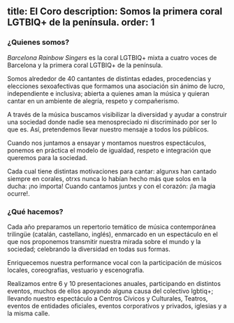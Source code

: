 title: El Coro
description: Somos la primera coral LGTBIQ+ de la península.
order: 1
----
### ¿Quienes somos?

*Barcelona Rainbow Singers* es la coral LGTBIQ+ mixta a cuatro voces de Barcelona y la primera coral LGTBIQ+ de la península.

Somos alrededor de 40 cantantes de distintas edades, procedencias y elecciones sexoafectivas que formamos una asociación sin ánimo de lucro, independiente e inclusiva; abierta a quienes aman la música y quieran cantar en un ambiente de alegría, respeto y compañerismo.

A través de la música buscamos visibilizar la diversidad y ayudar a construir una sociedad donde nadie sea menospreciado ni discriminado por ser lo que es. Así, pretendemos llevar nuestro mensaje a todos los públicos.  

Cuando nos juntamos a ensayar y montamos nuestros espectáculos, ponemos en práctica el modelo de igualdad, respeto e integración que queremos para la sociedad.

Cada cual tiene distintas motivaciones para cantar: algunxs han cantado siempre en corales, otrxs nunca lo habían hecho más que solos en la ducha: ¡no importa! Cuando cantamos juntxs y con el corazón: ¡la magia ocurre!.


### ¿Qué hacemos?

Cada año preparamos un repertorio temático de música contemporánea trilingüe (catalán, castellano, inglés), enmarcado en un espectáculo en el que nos proponemos transmitir nuestra mirada sobre el mundo y la sociedad; celebrando la diversidad en todas sus formas.

Enriquecemos nuestra performance vocal con la participación de músicos locales, coreografías, vestuario y escenografía.

Realizamos entre 6 y 10 presentaciones anuales, participando en distintos eventos, muchos de ellos apoyando alguna causa del colectivo lgbtiq+; llevando nuestro espectáculo a Centros Cívicos y Culturales, Teatros, eventos de entidades oficiales, eventos corporativos y privados, iglesias y a la misma calle.
